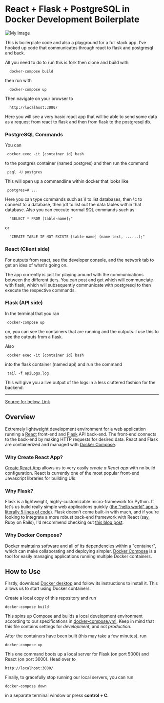 # React + Flask + PostgreSQL in Docker Development Boilerplate

![My Image](https://github.com/kah-ve/react-flask-postgresql-in-docker-boilerplate/blob/master/app-preview.png)

This is boilerplate code and also a playground for a full stack app. I've hooked up code that communicates through react to flask and postgresql and back.

All you need to do to run this is fork then clone and build with

      docker-compose build


then run with

      docker-compose up

Then navigate on your browser to

      http://localhost:3000/

Here you will see a very basic react app that will be able to send some data as a request from react to flask and then from flask to the postgresql db.

### PostgreSQL Commands

You can

     docker exec -it [container id] bash

to the postgres container (named postgres) and then run the command

     psql -U postgres

This will open up a commandline within docker that looks like

     postgres=# ...

Here you can type commands such as \l to list databases, then \c to connect to a database, then \dt to list out the data tables within that database. Also you can execute normal SQL commands such as

      "SELECT * FROM [table-name];"

or

      "CREATE TABLE IF NOT EXISTS [table-name] (name text, ......);"

### React (Client side)

For outputs from react, see the developer console, and the network tab to get an idea of what's going on.

The app currently is just for playing around with the communications between the different tiers. You can post and get which will communciate with flask, which will subsequently communicate with postgresql to then execute the respective commands.

### Flask (API side)

In the terminal that you ran

     docker-compose up

on, you can see the containers that are running and the outputs. I use this to see the outputs from a flask.

Also

     docker exec -it [container id] bash

into the flask container (named api) and run the command

     tail -f apiLogs.log

This will give you a live output of the logs in a less cluttered fashion for the backend.

---

[Source for below. Link](https://github.com/shoyo/react-flask-docker-boilerplate)

## Overview

Extremely lightweight development environment for a web application
running a [React](https://reactjs.org/) front-end and
[Flask](http://flask.pocoo.org/) API back-end. The
front-end connects to the back-end by making HTTP requests for
desired data. React and Flask are containerized and managed with
[Docker Compose](https://docs.docker.com/compose/).

### Why Create React App?

[Create React App](https://facebook.github.io/create-react-app/) allows
us to very easily _create a React app_ with no build configuration. React is
currently one of the most popular front-end Javascript libraries for
building UIs.

### Why Flask?

Flask is a lightweight, highly-customizable micro-framework for Python. It let's
us build really simple web applications quickly ([the "hello world" app is literally 5
lines of code](http://flask.pocoo.org/docs/1.0/quickstart/#a-minimal-application)).
Flask doesn't come built-in with much, and if you're looking to integrate a more
robust back-end framework with React (say, Ruby on Rails), I'd recommend checking
out [this blog post](https://medium.com/superhighfives/a-top-shelf-web-stack-rails-5-api-activeadmin-create-react-app-de5481b7ec0b).

### Why Docker Compose?

[Docker](https://www.docker.com/) maintains software and all of its dependencies within a "container",
which can make collaborating and deploying simpler. [Docker Compose](https://docs.docker.com/compose/)
is a tool for easily managing applications running multiple Docker containers.

## How to Use

Firstly, download [Docker desktop](https://www.docker.com/products/docker-desktop) and follow its
instructions to install it. This allows us to start using Docker containers.

Create a local copy of this repository and run

    docker-compose build

This spins up Compose and builds a local development environment according to
our specifications in [docker-compose.yml](docker-compose.yml). Keep in mind that
this file contains settings for _development_, and not _production_.

After the containers have been built (this may take a few minutes), run

    docker-compose up

This one command boots up a local server for Flask (on port 5000)
and React (on port 3000). Head over to

    http://localhost:3000/

Finally, to gracefully stop running our local servers, you can run

    docker-compose down

in a separate terminal window or press **control + C**.
